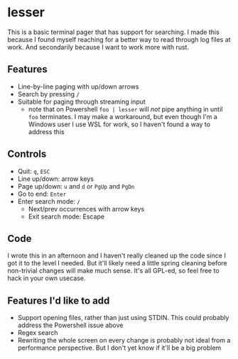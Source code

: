 # lesser

This is a basic terminal pager that has support for searching. I made this because I found myself reaching for a better way to read through log files at work. And secondarily because I want to work more with rust.

## Features

- Line-by-line paging with up/down arrows
- Search by pressing `/`
- Suitable for paging through streaming input
    - note that on Powershell `foo | lesser` will _not_ pipe anything in until `foo` terminates. I may make a workaround, but even though I'm a Windows user I use WSL for work, so I haven't found a way to address this

## Controls

- Quit: `q`, `ESC`
- Line up/down: arrow keys
- Page up/down: `u` and `d` or `PgUp` and `PgDn`
- Go to end: `Enter`
- Enter search mode: `/`
   - Next/prev occurrences with arrow keys
   - Exit search mode: Escape

## Code

I wrote this in an afternoon and I haven't really cleaned up the code since I got it to the level I needed. But it'll likely need a little spring cleaning before non-trivial changes will make much sense. It's all GPL-ed, so feel free to hack in your own usecase.

## Features I'd like to add

- Support opening files, rather than just using STDIN. This could probably address the Powershell issue above
- Regex search
- Rewriting the whole screen on every change is probably not ideal from a performance perspective. But I don't yet know if it'll be a big problem

